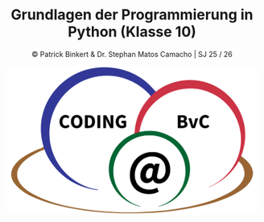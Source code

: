 <div align="center" style="max-width:500px;margin-right: auto; margin-left: auto; text-align:center;">

# Grundlagen der Programmierung in Python (Klasse 10)

© Patrick Binkert & Dr. Stephan Matos Camacho | SJ 25 / 26

![FooterImage](00_coding@BvC.png)
    
</div>